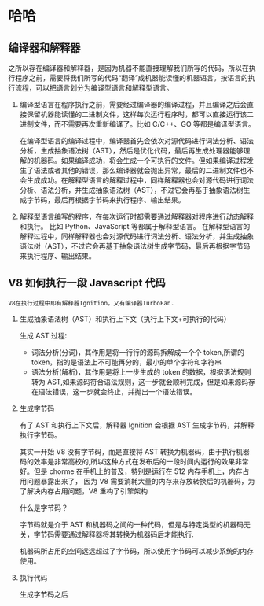 # 哈哈

## 编译器和解释器

之所以存在编译器和解释器，是因为机器不能直接理解我们所写的代码，所以在执行程序之前，需要将我们所写的代码“翻译”成机器能读懂的机器语言。按语言的执行流程，可以把语言划分为编译型语言和解释型语言。

1. 编译型语言在程序执行之前，需要经过编译器的编译过程，并且编译之后会直接保留机器能读懂的二进制文件，这样每次运行程序时，都可以直接运行该二进制文件，而不需要再次重新编译了。比如 C/C++、GO 等都是编译型语言。

   在编译型语言的编译过程中，编译器首先会依次对源代码进行词法分析、语法分析，生成抽象语法树（AST），然后是优化代码，最后再生成处理器能够理解的机器码。如果编译成功，将会生成一个可执行的文件。但如果编译过程发生了语法或者其他的错误，那么编译器就会抛出异常，最后的二进制文件也不会生成成功。在解释型语言的解释过程中，同样解释器也会对源代码进行词法分析、语法分析，并生成抽象语法树（AST），不过它会再基于抽象语法树生成字节码，最后再根据字节码来执行程序、输出结果。

2. 解释型语言编写的程序，在每次运行时都需要通过解释器对程序进行动态解释和执行。 比如 Python、JavaScript 等都属于解释型语言。
   在解释型语言的解释过程中，同样解释器也会对源代码进行词法分析、语法分析，并生成抽象语法树（AST），不过它会再基于抽象语法树生成字节码，最后再根据字节码来执行程序、输出结果。

## V8 如何执行一段 Javascript 代码

    V8在执行过程中即有解释器Ignition，又有编译器TurboFan.

1. 生成抽象语法树（AST）和执行上下文（执行上下文+可执行的代码）

   生成 AST 过程:

   - 词法分析(分词)，其作用是将一行行的源码拆解成一个个 token,所谓的 token，指的是语法上不可能再分的，最小的单个字符和字符串
   - 语法分析(解析)，其作用是将上一步生成的 token 的数据，根据语法规则转为 AST,如果源码符合语法规则，这一步就会顺利完成，但是如果源码存在语法错误，这一步就会终止，并抛出一个语法错误。

2. 生成字节码

   有了 AST 和执行上下文后，解释器 Ignition 会根据 AST 生成字节码，并解释执行字节码。

   其实一开始 V8 没有字节码，而是直接将 AST 转换为机器码，由于执行机器码的效率是非常高校的,所以这种方式在发布后的一段时间内运行的效果非常好。但是 chorme 在手机上的普及，特别是运行在 512 内存手机上，内存占用问题暴露出来了，
   因为 V8 需要消耗大量的内存来存放转换后的机器码，为了解决内存占用问题，V8 重构了引擎架构

   什么是字节码？

   字节码就是介于 AST 和机器码之间的一种代码，但是与特定类型的机器码无关，字节码需要通过解释器将其转换为机器码后才能执行.

   机器码所占用的空间远远超过了字节码，所以使用字节码可以减少系统的内存使用。

3. 执行代码

   生成字节码之后
